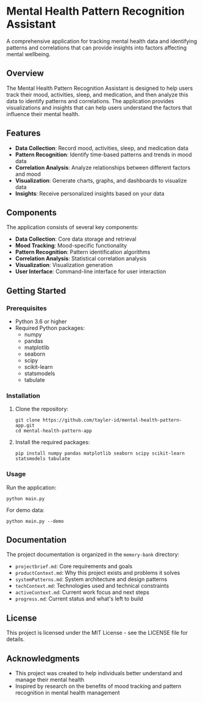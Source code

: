 # Mental Health Pattern Recognition Assistant

A comprehensive application for tracking mental health data and identifying patterns and correlations that can provide insights into factors affecting mental wellbeing.

## Overview

The Mental Health Pattern Recognition Assistant is designed to help users track their mood, activities, sleep, and medication, and then analyze this data to identify patterns and correlations. The application provides visualizations and insights that can help users understand the factors that influence their mental health.

## Features

- **Data Collection**: Record mood, activities, sleep, and medication data
- **Pattern Recognition**: Identify time-based patterns and trends in mood data
- **Correlation Analysis**: Analyze relationships between different factors and mood
- **Visualization**: Generate charts, graphs, and dashboards to visualize data
- **Insights**: Receive personalized insights based on your data

## Components

The application consists of several key components:

- **Data Collection**: Core data storage and retrieval
- **Mood Tracking**: Mood-specific functionality
- **Pattern Recognition**: Pattern identification algorithms
- **Correlation Analysis**: Statistical correlation analysis
- **Visualization**: Visualization generation
- **User Interface**: Command-line interface for user interaction

## Getting Started

### Prerequisites

- Python 3.6 or higher
- Required Python packages:
  - numpy
  - pandas
  - matplotlib
  - seaborn
  - scipy
  - scikit-learn
  - statsmodels
  - tabulate

### Installation

1. Clone the repository:
   ```
   git clone https://github.com/tayler-id/mental-health-pattern-app.git
   cd mental-health-pattern-app
   ```

2. Install the required packages:
   ```
   pip install numpy pandas matplotlib seaborn scipy scikit-learn statsmodels tabulate
   ```

### Usage

Run the application:
```
python main.py
```

For demo data:
```
python main.py --demo
```

## Documentation

The project documentation is organized in the `memory-bank` directory:

- `projectbrief.md`: Core requirements and goals
- `productContext.md`: Why this project exists and problems it solves
- `systemPatterns.md`: System architecture and design patterns
- `techContext.md`: Technologies used and technical constraints
- `activeContext.md`: Current work focus and next steps
- `progress.md`: Current status and what's left to build

## License

This project is licensed under the MIT License - see the LICENSE file for details.

## Acknowledgments

- This project was created to help individuals better understand and manage their mental health
- Inspired by research on the benefits of mood tracking and pattern recognition in mental health management
